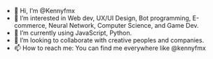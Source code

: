 - 👋 Hi, I’m @Kennyfmx
- 👀 I’m interested in Web dev, UX/UI Design, Bot programming, E-commerce, Neural Network, Computer Science, and Game Dev.
- 🌱 I’m currently using JavaScript, Python.
- 💞️ I’m looking to collaborate with creative peoples and companies.
- 📫 How to reach me: You can find me everywhere like @kennyfmx
